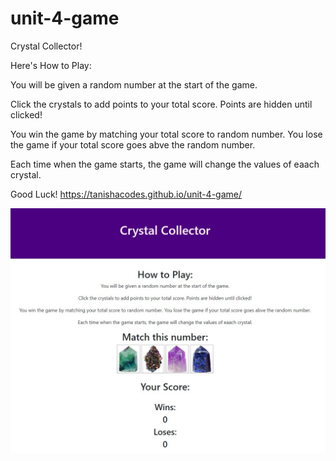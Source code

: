 # unit-4-game
Crystal Collector!

Here's How to Play:

You will be given a random number at the start of the game.

Click the crystals to add points to your total score. Points are hidden until clicked!

You win the game by matching your total score to random number. You lose the game if your total score goes abve the random number.

Each time when the game starts, the game will change the values of eaach crystal.

Good Luck! https://tanishacodes.github.io/unit-4-game/

<img src="assets\images\crystal-collector-image.jpg" alt="Screenshot of Crystal Collector Game" width="700">
